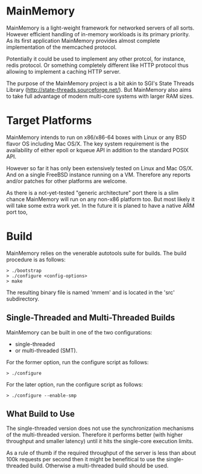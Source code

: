 MainMemory
===========

MainMemory is a light-weight framework for networked servers of all sorts.
However efficient handling of in-memory workloads is its primary priority.
As its first application MainMemory provides almost complete implementation
of the memcached protocol.

Potentially it could be used to implement any other protcol, for instance,
redis protocol. Or something completely different like HTTP protocol thus
allowing to implement a caching HTTP server.

The purpose of the MainMemory project is a bit akin to SGI's State Threads
Library (http://state-threads.sourceforge.net/). But MainMemory also aims
to take full advantage of modern multi-core systems with larger RAM sizes.

# Target Platforms

MainMemory intends to run on x86/x86-64 boxes with Linux or any BSD flavor
OS including Mac OS/X. The key system requirement is the availability of
either epoll or kqueue API in addition to the standard POSIX API.

However so far it has only been extensively tested on Linux and Mac OS/X.
And on a single FreeBSD instance running on a VM. Therefore any reports
and/or patches for other platforms are welcome.

As there is a not-yet-tested "generic architecture" port there is a slim
chance MainMemory will run on any non-x86 platform too. But most likely
it will take some extra work yet. In the future it is planed to have a
native ARM port too,

# Build

MainMemory relies on the venerable autotools suite for builds. The build
procedure is as follows:

```
> ./bootstrap
> ./configure <config-options>
> make
```

The resulting binary file is named 'mmem' and is located in the 'src'
subdirectory.

## Single-Threaded and Multi-Threaded Builds

MainMemory can be built in one of the two configurations:

- single-threaded
- or multi-threaded (SMT).

For the former option, run the configure script as follows:

```
> ./configure
```

For the later option, run the configure script as follows:

```
> ./configure --enable-smp
```

## What Build to Use

The single-threaded version does not use the synchronization mechanisms of the
multi-threaded version. Therefore it performs better (with higher throughput
and smaller latency) until it hits the single-core execution limits.

As a rule of thumb if the required throughput of the server is less than about
100k requests per second then it might be benefitical to use the single-threaded
build. Otherwise a multi-threaded build should be used.
